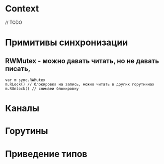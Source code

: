 #  Context
// TODO

# Примитивы синхронизации
## RWMutex - можно давать читать, но не давать писать, 
```
var m sync.RWMutex
m.RLock() // блокировка на запись, можно читать в других горутнинах
m.RUnlock() // снимаеи блокировку
```
# Каналы
# Горутины

# Приведение типов
